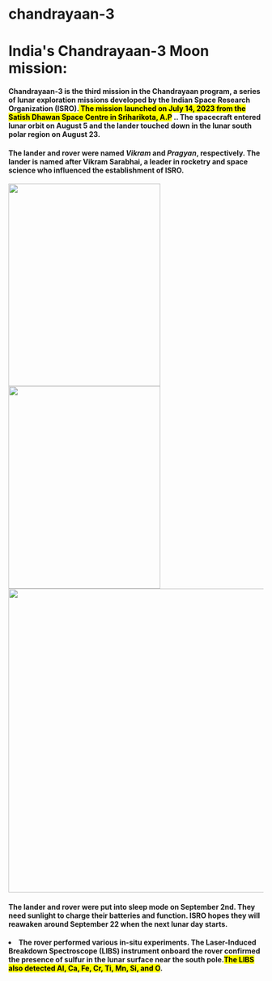 # chandrayaan-3
<!DOCTYPE html>
<html>  
<head>
<h1> India's Chandrayaan-3 Moon mission:</h1>
<meta charset="utf-8">
</head>
  
<body> 
<h4>Chandrayaan-3 is the third mission in the Chandrayaan program, a series of lunar exploration missions developed by the Indian Space Research Organization (ISRO).<mark>
  The mission launched on July 14, 2023 from the Satish Dhawan Space Centre in Sriharikota, A.P</mark> .. The spacecraft entered lunar orbit on August 5 and the lander touched down in the lunar south polar region on August 23.</h4>
<h4>The lander and rover were named <i>Vikram</i> and <i>Pragyan</i>, respectively. The lander is named after Vikram Sarabhai, a leader in rocketry and space science who influenced the establishment of ISRO.
 </h4>

  
<img src="https://images1.wionews.com/images/wion/900x1600/2023/7/3/1688378631742_FzsB5iagAEVzxn.jpg" width="300" height="400">
<img src="https://drishtiias.com/images/uploads/1689585282_image3.png" width="300" height="400">
  <br>

  
  
<img src="https://ichef.bbci.co.uk/news/976/cpsprodpb/9A72/production/_130983593_pre_post_hop_ramp_images_lander_imager_v2_640-nc.png.webp" width="600" hieght="600">
  
<h4>The lander and rover were put into sleep mode on September 2nd. They need sunlight to charge their batteries and function. ISRO hopes they will reawaken around September 22 when the next lunar day starts.
</h4>
<h4><li>The rover performed various in-situ experiments. The Laser-Induced Breakdown Spectroscope (LIBS) instrument onboard the rover confirmed the presence of sulfur in the lunar surface near the south pole.<mark>The LIBS also detected Al, Ca, Fe, Cr, Ti, Mn, Si, and O</mark>.</h4></li>
  
    
</body>  
</html>
